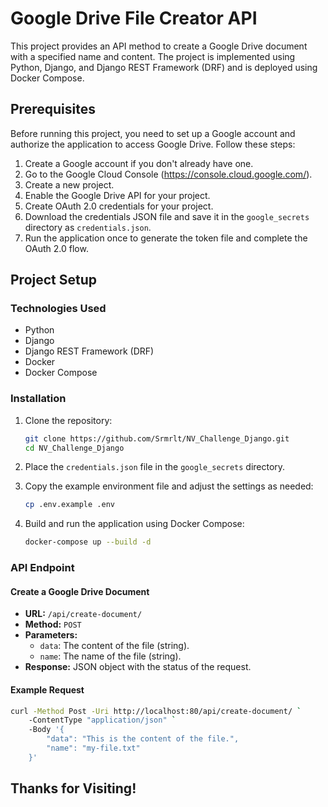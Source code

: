 # Google Drive File Creator API

This project provides an API method to create a Google Drive document with a specified name and content. The project is implemented using Python, Django, and Django REST Framework (DRF) and is deployed using Docker Compose.

## Prerequisites

Before running this project, you need to set up a Google account and authorize the application to access Google Drive. Follow these steps:

1. Create a Google account if you don't already have one.
2. Go to the Google Cloud Console (https://console.cloud.google.com/).
3. Create a new project.
4. Enable the Google Drive API for your project.
5. Create OAuth 2.0 credentials for your project.
6. Download the credentials JSON file and save it in the `google_secrets` directory as `credentials.json`.
7. Run the application once to generate the token file and complete the OAuth 2.0 flow.

## Project Setup

### Technologies Used

- Python
- Django
- Django REST Framework (DRF)
- Docker
- Docker Compose

### Installation

1. Clone the repository:
    ```sh
    git clone https://github.com/Srmrlt/NV_Challenge_Django.git
    cd NV_Challenge_Django
    ```

2. Place the `credentials.json` file in the `google_secrets` directory.

3. Copy the example environment file and adjust the settings as needed:
    ```sh
    cp .env.example .env
    ```

4. Build and run the application using Docker Compose:
    ```sh
    docker-compose up --build -d
    ```

### API Endpoint

#### Create a Google Drive Document

- **URL:** `/api/create-document/`
- **Method:** `POST`
- **Parameters:**
  - `data`: The content of the file (string).
  - `name`: The name of the file (string).
- **Response:** JSON object with the status of the request.

#### Example Request

```bash
curl -Method Post -Uri http://localhost:80/api/create-document/ `
    -ContentType "application/json" `
    -Body '{
        "data": "This is the content of the file.",
        "name": "my-file.txt"
    }'
```

## Thanks for Visiting!

